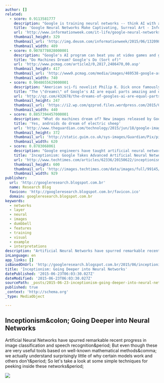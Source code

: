 ```yaml
---
author: []
related:
  - score: 0.9113581777
    description: "Google is training neural networks -- think AI with an imagination -- to render images based on information engineers provide, and the results are fascinating. (Click image for larger view and slideshow.) There's a new style of art in the world, and it's called Inceptionism."
    title: 'Google Neural Networks Make Captivating, Surreal Art - InformationWeek'
    url: 'http://www.informationweek.com/it-life/google-neural-networks-make-captivating-surreal-art/d/d-id/1320980'
    thumbnail_height: 329
    thumbnail_url: 'http://img.deusm.com/informationweek/2015/06/1320980/Google_Neural_Networks.jpg'
    thumbnail_width: 489
  - score: 0.9078778028000001
    description: "Google's AI program can beat you at video games and guess how many calories you ate at brunch. But what happens when it closes its eyes to dream? New pictures released by the search giant highlight trippy images created by an artificial neural network (ANN), which has been \"taught\" to identify various objects in photos."
    title: "Do Machines Dream? Google's Do (Sort of)"
    url: 'http://www.pcmag.com/article2/0,2817,2486470,00.asp'
    thumbnail_height: 417
    thumbnail_url: 'http://www9.pcmag.com/media/images/469538-google-artificial-neural-network-ann.jpg?thumb=y&width=740&height=426'
    thumbnail_width: 740
  - score: 0.9048655629000001
    description: "American sci-fi novelist Philip K. Dick once famously asked, Do Androids Dream of Electric Sheep? While he was on the right track, the answer appears to be, no, they don't. They dream of dog-headed knights atop horses, of camel-birds and pig-snails, and of Dali-esque mutated landscapes."
    title: "The \"dreams\" of Google's AI are equal parts amazing and disturbing"
    url: 'http://qz.com/432678/the-dreams-of-googles-ai-are-equal-parts-amazing-and-disturbing/'
    thumbnail_height: 247
    thumbnail_url: 'https://i2.wp.com/qzprod.files.wordpress.com/2015/06/google4.jpg?fit=440%2C330'
    thumbnail_width: 440
  - score: 0.8857394457000001
    description: "What do machines dream of? New images released by Google give us one potential answer: hypnotic landscapes of buildings, fountains and bridges merging into one. The pictures, which veer from beautiful to terrifying, were created by the company's image recognition neural network, which has been \"taught\" to identify features such as buildings, animals and objects in photographs."
    title: 'Yes, androids do dream of electric sheep'
    url: 'http://www.theguardian.com/technology/2015/jun/18/google-image-recognition-neural-network-androids-dream-electric-sheep'
    thumbnail_height: 372
    thumbnail_url: 'http://static.guim.co.uk/sys-images/Guardian/Pix/pictures/2015/6/18/1434625863988/6e8d3c57-f283-4f63-94cd-9299a160f80d-620x372.jpeg'
    thumbnail_width: 620
  - score: 0.8783068061
    description: "Google engineers have taught artificial neural networks so much that the machines have started to produce art and even dream. Google shared images of the artificial brains have been producing and it's trippy. Google has been working with neural networks that are each composed of 10 to 30 stacks of artificial neurons."
    title: 'Inceptionism: Google Takes Advanced Artificial Neural Networks On An Awesome Acid Trip'
    url: 'http://www.techtimes.com/articles/62336/20150622/inceptionism-google-takes-advanced-artificial-neural-networks-on-an-awesome-acid-trip.htm'
    thumbnail_height: 600
    thumbnail_url: 'http://images.techtimes.com/data/images/full/99145/ann.jpg'
    thumbnail_width: 929
publisher:
  url: 'http://googleresearch.blogspot.com.br'
  name: Research Blog
  favicon: 'http://googleresearch.blogspot.com.br/favicon.ico'
  domain: googleresearch.blogspot.com.br
keywords:
  - networks
  - layer
  - neural
  - images
  - dumbbell
  - features
  - training
  - visual
  - example
  - interpretations
description: "Artificial Neural Networks have spurred remarkable recent progress in image classification and speech recognition. But even though these are very useful tools based on well-known mathematical methods, we actually understand surprisingly little of why certain models work and others don't. So let's take a look at some simple techniques for peeking inside these networks."
inLanguage: en
app_links: []
isBasedOnUrl: 'http://googleresearch.blogspot.com.br/2015/06/inceptionism-going-deeper-into-neural.html'
title: 'Inceptionism: Going Deeper into Neural Networks'
datePublished: '2015-06-23T06:03:30.027Z'
dateModified: '2015-06-23T06:03:30.027Z'
sourcePath: _posts/2015-06-23-inceptionism-going-deeper-into-neural-networks.md
published: true
_context: 'http://schema.org'
_type: MediaObject

---
```

<article style=""><h1>Inceptionism&amp;colon; Going Deeper into Neural Networks</h1><p>Artificial Neural Networks have spurred remarkable recent progress in image classification and speech recognition&amp;period; But even though these are very useful tools based on well-known mathematical methods&amp;comma; we actually understand surprisingly little of why certain models work and others don't&amp;period; So let's take a look at some simple techniques for peeking inside these networks&amp;period;</p><img src="http://4.bp.blogspot.com/-PK_bEYY91cw/VYIVBYw63uI/AAAAAAAAAlo/iUsA4leua10/s640/seurat-layout.png" /></article>